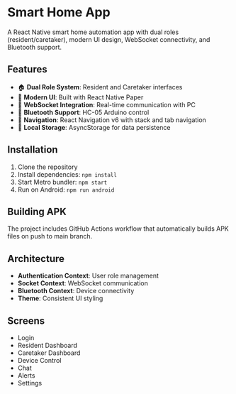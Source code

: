 # Smart Home App

A React Native smart home automation app with dual roles (resident/caretaker), modern UI design, WebSocket connectivity, and Bluetooth support.

## Features

- 🏠 **Dual Role System**: Resident and Caretaker interfaces
- 📱 **Modern UI**: Built with React Native Paper
- 🔌 **WebSocket Integration**: Real-time communication with PC
- 📶 **Bluetooth Support**: HC-05 Arduino control
- 🎨 **Navigation**: React Navigation v6 with stack and tab navigation
- 💾 **Local Storage**: AsyncStorage for data persistence

## Installation

1. Clone the repository
2. Install dependencies: `npm install`
3. Start Metro bundler: `npm start`
4. Run on Android: `npm run android`

## Building APK

The project includes GitHub Actions workflow that automatically builds APK files on push to main branch.

## Architecture

- **Authentication Context**: User role management
- **Socket Context**: WebSocket communication
- **Bluetooth Context**: Device connectivity
- **Theme**: Consistent UI styling

## Screens

- Login
- Resident Dashboard
- Caretaker Dashboard
- Device Control
- Chat
- Alerts
- Settings
